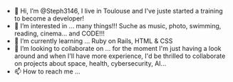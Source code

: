 - 👋 Hi, I’m @Steph3146, I live in Toulouse and I've juste started a training to become a developer! 
- 👀 I’m interested in ... many things!!! Suche as music, photo, swimming, reading, cinema... and CODE!!!
- 🌱 I’m currently learning ... Ruby on Rails, HTML & CSS
- 💞️ I’m looking to collaborate on ... for the moment I'm just having a look around and when I'll have more experience, I'd be thrilled to collaborate on projects about space, health, cybersecurity, AI...
- 📫 How to reach me ...

<!---
Steph3146/Steph3146 is a ✨ special ✨ repository because its `README.md` (this file) appears on your GitHub profile.
You can click the Preview link to take a look at your changes.
--->

